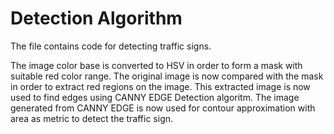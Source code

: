 # Detection Algorithm
 
The file contains code for detecting traffic signs.

The image color base is converted to HSV in order to form a mask with suitable red color range.
The original image is now compared with the mask in order to extract red regions on the image.
This extracted image is now used to find edges using CANNY EDGE Detection algoritm.
The image generated from CANNY EDGE is now used for contour approximation with area as metric to detect the traffic sign.
